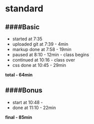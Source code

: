 # standard
####Basic
---
* started         at 7:35
* uploaded git    at 7:39     - 4min
* markup done     at 7:58     - 19min
* paused          at 8:10     - 12min     - class begins
* continued       at 10:16                - class over
* css done        at 10:45    - 29min

**total                       - 64min**

####Bonus
---
* start           at 10:48    - 
* done            at 11:10    - 22min

**final                       - 85min**